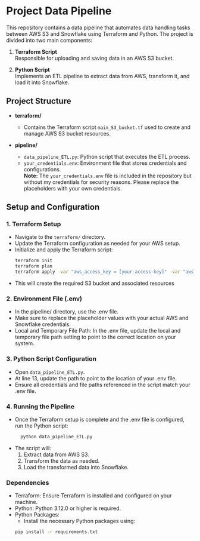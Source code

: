 # Project Data Pipeline

This repository contains a data pipeline that automates data handling tasks between AWS S3 and Snowflake using Terraform and Python. The project is divided into two main components:

1. **Terraform Script**  
   Responsible for uploading and saving data in an AWS S3 bucket.
   
2. **Python Script**  
   Implements an ETL pipeline to extract data from AWS, transform it, and load it into Snowflake.

## Project Structure

- **terraform/**
  - Contains the Terraform script `main_S3_bucket.tf` used to create and manage AWS S3 bucket resources.
  
- **pipeline/**
  - `data_pipeline_ETL.py`: Python script that executes the ETL process.
  - `your_credentials.env`: Environment file that stores credentials and configurations.  
    **Note:** The `your_credentials.env` file is included in the repository but without my credentials for security reasons. Please replace the placeholders with your own credentials.

## Setup and Configuration

### 1. Terraform Setup

- Navigate to the `terraform/` directory.
- Update the Terraform configuration as needed for your AWS setup.
- Initialize and apply the Terraform script:
  ```bash
  terraform init
  terraform plan
  terraform apply -var "aws_access_key = [your-access-key]" -var "aws_secret_key = [your-secret-key]"
- This will create the required S3 bucket and associated resources

### 2. Environment File (.env)

- In the pipeline/ directory, use the .env file.
- Make sure to replace the placeholder values with your actual AWS and Snowflake credentials.
- Local and Temporary File Path: In the .env file, update the local and temporary file path setting to point to the correct location on your system.

### 3. Python Script Configuration

- Open `data_pipeline_ETL.py`.
- At line 13, update the path to point to the location of your .env file.
- Ensure all credentials and file paths referenced in the script match your .env file.

### 4. Running the Pipeline

- Once the Terraform setup is complete and the .env file is configured, run the Python script:
  ```bash
    python data_pipeline_ETL.py
- The script will:
  1. Extract data from AWS S3.
  2. Transform the data as needed.
  3. Load the transformed data into Snowflake.

### Dependencies
- Terraform: Ensure Terraform is installed and configured on your machine.
- Python: Python 3.12.0 or higher is required.
- Python Packages:
  - Install the necessary Python packages using:
  ```bash
  pip install -r requirements.txt
